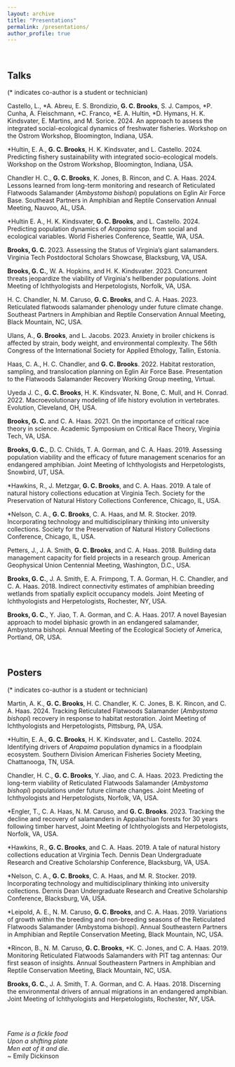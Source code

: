 ```yaml
---
layout: archive
title: "Presentations"
permalink: /presentations/
author_profile: true
---
```


<br />

## Talks 
(* indicates co-author is a student or technician)

Castello, L., *A. Abreu, E. S. Brondizio, **G. C. Brooks**, S. J. Campos, *P. Cunha, A. Fleischmann, *C. Franco, *E. A. Hultin, *D. Hymans, H. K. Kindsvater, E. Martins, and M. Sorice. 2024. An approach to assess the integrated social-ecological dynamics of freshwater fisheries. Workshop on the Ostrom Workshop, Bloomington, Indiana, USA.

*Hultin, E. A., **G. C. Brooks**, H. K. Kindsvater, and L. Castello. 2024. Predicting fishery sustainability with integrated socio-ecological models. Workshop on the Ostrom Workshop, Bloomington, Indiana, USA.

Chandler H. C., **G. C. Brooks**, K. Jones, B. Rincon, and C. A. Haas. 2024. Lessons learned from long-term monitoring and research of Reticulated Flatwoods Salamander (_Ambystoma bishopi_) populations on Eglin Air Force Base. Southeast Partners in Amphibian and Reptile Conservation Annual Meeting, Nauvoo, AL, USA.

*Hultin E. A., H. K. Kindsvater, **G. C. Brooks**, and L. Castello. 2024. Predicting population dynamics of _Arapaima_ spp. from social and ecological variables. World Fisheries Conference, Seattle, WA, USA. 

**Brooks, G. C.** 2023. Assessing the Status of Virginia’s giant salamanders. Virginia Tech Postdoctoral Scholars Showcase, Blacksburg, VA, USA.

**Brooks, G. C.**, W. A. Hopkins, and H. K. Kindsvater. 2023. Concurrent threats jeopardize the viability of Virginia's hellbender populations. Joint Meeting of Ichthyologists and Herpetologists, Norfolk, VA, USA. 

H. C. Chandler, N. M. Caruso, **G. C. Brooks**, and C. A. Haas. 2023. Reticulated flatwoods salamander phenology under future climate change. Southeast Partners in Amphibian and Reptile Conservation Annual Meeting, Black Mountain, NC, USA.

Ulans, A., **G. Brooks**, and L. Jacobs. 2023. Anxiety in broiler chickens is affected by strain, body weight, and environmental complexity. The 56th Congress of the International Society for Applied Ethology, Tallin, Estonia.

Haas, C. A., H. C. Chandler, and **G. C. Brooks**. 2022. Habitat restoration, sampling, and translocation planning on Eglin Air Force Base.  Presentation to the Flatwoods Salamander Recovery Working Group meeting, Virtual.

Uyeda J. C., **G. C. Brooks**, H. K. Kindsvater, N. Bone, C. Mull, and H. Conrad. 2022. Macroevolutionary modeling of life history evolution in vertebrates. Evolution, Cleveland, OH, USA.

**Brooks, G. C.** and C. A. Haas. 2021. On the importance of critical race theory in science. Academic Symposium on Critical Race Theory, Virginia Tech, VA, USA.

**Brooks, G. C.**, D. C. Childs, T. A. Gorman, and C. A. Haas. 2019.  Assessing population viability and the efficacy of future management scenarios for an endangered amphibian. Joint Meeting of Ichthyologists and Herpetologists, Snowbird, UT, USA.

*Hawkins, R., J. Metzgar, **G. C. Brooks**, and C. A. Haas. 2019. A tale of natural history collections education at Virginia Tech. Society for the Preservation of Natural History Collections Conference, Chicago, IL, USA.

*Nelson, C. A., **G. C. Brooks**, C. A. Haas, and M. R. Stocker. 2019. Incorporating technology and multidisciplinary thinking into university collections. Society for the Preservation of Natural History Collections Conference, Chicago, IL, USA.

Petters, J., J. A. Smith, **G. C. Brooks**, and C. A. Haas. 2018. Building data management capacity for field projects in a research group. American Geophysical Union Centennial Meeting, Washington, D.C., USA.

**Brooks, G. C.**, J. A. Smith, E. A. Frimpong, T. A. Gorman, H. C. Chandler, and C. A. Haas. 2018. Indirect connectivity estimates of amphibian breeding wetlands from spatially explicit occupancy models. Joint Meeting of Ichthyologists and Herpetologists, Rochester, NY, USA.

**Brooks, G. C.**, Y. Jiao, T. A. Gorman, and C. A. Haas. 2017. A novel Bayesian approach to model biphasic growth in an endangered salamander, Ambystoma bishopi. Annual Meeting of the Ecological Society of America, Portland, OR, USA.

<br />

## Posters 
(* indicates co-author is a student or technician)

Martin, A. K., **G. C. Brooks**, H. C. Chandler, K. C. Jones, B. K. Rincon, and C. A. Haas. 2024. Tracking Reticulated Flatwoods Salamander (_Ambystoma bishopi_) recovery in response to habitat restoration. Joint Meeting of Ichthyologists and Herpetologists, Pittsburg, PA, USA.

*Hultin, E. A., **G. C. Brooks**, H. K. Kindsvater, and L. Castello. 2024. Identifying drivers of _Arapaima_ population dynamics in a floodplain ecosystem. Southern Division American Fisheries Society Meeting, Chattanooga, TN, USA.

Chandler, H. C., **G. C. Brooks**, Y. Jiao, and C. A. Haas. 2023. Predicting the long-term viability of Reticulated Flatwoods Salamander (_Ambystoma bishopi_) populations under future climate changes. Joint Meeting of Ichthyologists and Herpetologists, Norfolk, VA, USA. 

*Engler, T., C. A. Haas, N. M. Caruso, and **G. C. Brooks**. 2023. Tracking the decline and recovery of salamanders in Appalachian forests for 30 years following timber harvest, Joint Meeting of Ichthyologists and Herpetologists, Norfolk, VA, USA. 

*Hawkins, R., **G. C. Brooks**, and C. A. Haas. 2019. A tale of natural history collections education at Virginia Tech. Dennis Dean Undergraduate Research and Creative Scholarship Conference, Blacksburg, VA, USA.

*Nelson, C. A., **G. C. Brooks**, C. A. Haas, and M. R. Stocker. 2019. Incorporating technology and multidisciplinary thinking into university collections. Dennis Dean Undergraduate Research and Creative Scholarship Conference, Blacksburg, VA, USA.

*Leipold, A. E., N. M. Caruso, **G. C. Brooks**, and C. A. Haas. 2019. Variations of growth within the breeding and non-breeding seasons of the Reticulated Flatwoods Salamander (Ambystoma bishopi).  Annual Southeastern Partners in Amphibian and Reptile Conservation Meeting, Black Mountain, NC, USA.

*Rincon, B., N. M. Caruso, **G. C. Brooks**, *K. C. Jones, and C. A. Haas. 2019. Monitoring Reticulated Flatwoods Salamanders with PIT tag antennas: Our first season of insights. Annual Southeastern Partners in Amphibian and Reptile Conservation Meeting, Black Mountain, NC, USA.

**Brooks, G. C.**, J. A. Smith, T. A. Gorman, and C. A. Haas. 2018. Discerning the environmental drivers of annual migrations in an endangered amphibian. Joint Meeting of Ichthyologists and Herpetologists, Rochester, NY, USA.

<br />
<br />

_Fame is a fickle food\
Upon a shifting plate\
Men eat of it and die._\
 ~ Emily Dickinson
